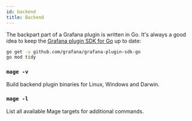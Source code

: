 ```yaml
---
id: backend
title: Backend
---
```


The backpart part of a Grafana plugin is written in Go. It's always a good idea to keep the [Grafana plugin SDK for Go](https://grafana.com/docs/grafana/latest/developers/plugins/backend/grafana-plugin-sdk-for-go/) up to date:

```bash
go get -u github.com/grafana/grafana-plugin-sdk-go
go mod tidy
```

### `mage -v`

Build backend plugin binaries for Linux, Windows and Darwin.

### `mage -l`

List all available Mage targets for additional commands.
